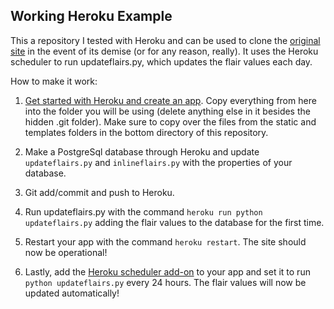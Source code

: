 Working Heroku Example
----------------------------

This a repository I tested with Heroku and can be used to clone the [original site](http://rcfb-flairgen.rhcloud.com/) in the event of its demise (or for any reason, really). It uses the Heroku scheduler to run updateflairs.py, which updates the flair values each day. 

How to make it work:

1. [Get started with Heroku and create an app](https://devcenter.heroku.com/articles/getting-started-with-python). Copy everything from here into the folder you will be using (delete anything else in it besides the hidden .git folder). Make sure to copy over the files from the static and templates folders in the bottom directory of this repository.

2. Make a PostgreSql database through Heroku and update `updateflairs.py` and `inlineflairs.py` with the properties of your database. 

4. Git add/commit and push to Heroku. 

5. Run updateflairs.py with the command `heroku run python updateflairs.py` adding the flair values to the database for the first time.

6. Restart your app with the command `heroku restart`. The site should now be operational!

7. Lastly, add the [Heroku scheduler add-on](https://addons.heroku.com/scheduler) to your app and set it to run `python updateflairs.py` every 24 hours. The flair values will now be updated automatically!
